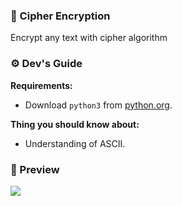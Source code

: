 ### 🔏 Cipher Encryption
Encrypt any text with cipher algorithm

### ⚙️ Dev's Guide
**️Requirements:**
* Download `python3` from [python.org](https://www.python.org/downloads/).

**Thing you should know about:**
* Understanding of ASCII.

### 📄 Preview
<a href="https://youtu.be/IA4bPPUhV1o"><img src="https://i.ibb.co/YpWMtGY/Screenshot-2022-01-13-at-2-40-12-PM.png"></a>

